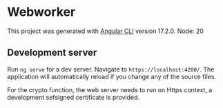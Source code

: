# Webworker

This project was generated with [Angular CLI](https://github.com/angular/angular-cli) version 17.2.0.
Node: 20

## Development server

Run `ng serve` for a dev server. Navigate to `https://localhost:4200/`. The application will automatically reload if you change any of the source files.

For the crypto function, the web server needs to run on Https context, a development sefsigned certificate is provided. 


